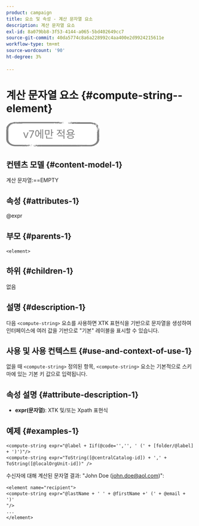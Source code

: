 ```yaml
---
product: campaign
title: 요소 및 속성 - 계산 문자열 요소
description: 계산 문자열 요소
exl-id: 8a079bb8-3f53-4144-a065-5bd402649cc7
source-git-commit: 40da5774c8a6a228992c4aa400e2d9924215611e
workflow-type: tm+mt
source-wordcount: '90'
ht-degree: 3%

---
```


# 계산 문자열 요소 {#compute-string--element}

![](../../../assets/v7-only.svg)

## 컨텐츠 모델 {#content-model-1}

계산 문자열:==EMPTY

## 속성 {#attributes-1}

@expr

## 부모 {#parents-1}

`<element>`

## 하위 {#children-1}

없음

## 설명 {#description-1}

다음 `<compute-string>` 요소를 사용하면 XTK 표현식을 기반으로 문자열을 생성하여 인터페이스에 여러 값을 기반으로 &quot;기본&quot; 레이블을 표시할 수 있습니다.

## 사용 및 사용 컨텍스트 {#use-and-context-of-use-1}

없을 때 `<compute-string>` 정의된 항목, `<compute-string>` 요소는 기본적으로 스키마에 있는 기본 키 값으로 입력됩니다.

## 속성 설명 {#attribute-description-1}

* **expr(문자열)**: XTK 및/또는 Xpath 표현식

## 예제 {#examples-1}

```
<compute-string expr="@label + Iif(@code='','', ' (' + [folder/@label] + ')')"/>  
<compute-string expr="ToString([@centralCatalog-id]) + ',' + ToString([@localOrgUnit-id])" />
```

수신자에 대해 계산된 문자열 결과: &quot;John Doe (john.doe@aol.com)&quot;:

```
<element name="recipient">
<compute-string expr="@lastName + ' ' + @firstName +' (' + @email + ')'
"/>
...
</element>
```
